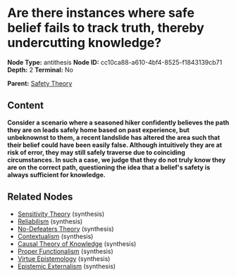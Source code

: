 # Are there instances where safe belief fails to track truth, thereby undercutting knowledge?

**Node Type:** antithesis
**Node ID:** cc10ca88-a610-4bf4-8525-f1843139cb71
**Depth:** 2
**Terminal:** No

**Parent:** [Safety Theory](safety-theory.md)

## Content

**Consider a scenario where a seasoned hiker confidently believes the path they are on leads safely home based on past experience, but unbeknownst to them, a recent landslide has altered the area such that their belief could have been easily false. Although intuitively they are at risk of error, they may still safely traverse due to coinciding circumstances. In such a case, we judge that they do not truly know they are on the correct path, questioning the idea that a belief's safety is always sufficient for knowledge.**

## Related Nodes

- [Sensitivity Theory](sensitivity-theory.md) (synthesis)
- [Reliabilism](reliabilism.md) (synthesis)
- [No-Defeaters Theory](no-defeaters-theory.md) (synthesis)
- [Contextualism](contextualism.md) (synthesis)
- [Causal Theory of Knowledge](causal-theory-of-knowledge.md) (synthesis)
- [Proper Functionalism](proper-functionalism.md) (synthesis)
- [Virtue Epistemology](virtue-epistemology.md) (synthesis)
- [Epistemic Externalism](epistemic-externalism.md) (synthesis)

